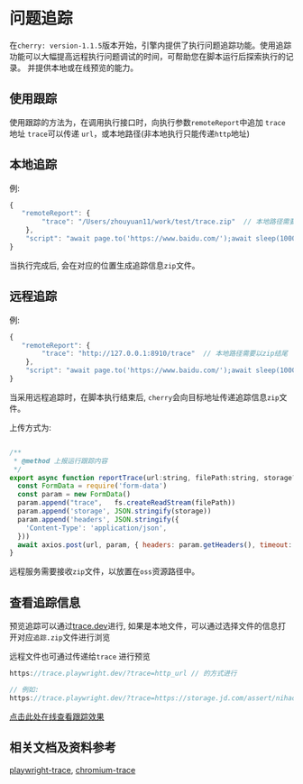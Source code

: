 # 问题追踪

在`cherry: version-1.1.5`版本开始，引擎内提供了执行问题追踪功能。使用追踪功能可以大幅提高远程执行问题调试的时间，可帮助您在脚本运行后探索执行的记录。
并提供本地或在线预览的能力。


## 使用跟踪

使用跟踪的方法为，在调用执行接口时，向执行参数`remoteReport`中追加 `trace` 地址
`trace`可以传递 `url`，或本地路径(非本地执行只能传递`http`地址)


## 本地追踪
例:
```js
{
   "remoteReport": {
        "trace": "/Users/zhouyuan11/work/test/trace.zip"  // 本地路径需要以zip结尾
    },
    "script": "await page.to('https://www.baidu.com/');await sleep(1000);//点击我的权益;\nawait dom.click('text=2002元');await sleep(2000);"
}

```

当执行完成后, 会在对应的位置生成追踪信息`zip`文件。


## 远程追踪
例:
```js
{
   "remoteReport": {
        "trace": "http://127.0.0.1:8910/trace"  // 本地路径需要以zip结尾
    },
    "script": "await page.to('https://www.baidu.com/');await sleep(1000);//点击我的权益;\nawait dom.click('text=2002元');await sleep(2000);"
}

```

当采用远程追踪时，在脚本执行结束后, `cherry`会向目标地址传递追踪信息`zip`文件。

上传方式为:
```js

/**
 * @method 上报运行跟踪内容
 */
export async function reportTrace(url:string, filePath:string, storage?:any) {
  const FormData = require('form-data')
  const param = new FormData()
  param.append("trace",   fs.createReadStream(filePath))
  param.append('storage', JSON.stringify(storage))
  param.append('headers', JSON.stringify({
    'Content-Type': 'application/json',
  }))
  await axios.post(url, param, { headers: param.getHeaders(), timeout: 1000 * 60 * 3 }) // 追踪超时设置为3分钟
}
```

远程服务需要接收`zip`文件，以放置在`oss`资源路径中。


## 查看追踪信息

预览追踪可以通过[trace.dev](https://trace.playwright.dev/)进行,
如果是本地文件，可以通过选择文件的信息打开对应`追踪.zip`文件进行浏览


远程文件也可通过传递给`trace` 进行预览
```js
https://trace.playwright.dev/?trace=http_url // 的方式进行

// 例如:
https://trace.playwright.dev/?trace=https://storage.jd.com/assert/nihao2.zip
```
[点击此处在线查看跟踪效果](https://trace.playwright.dev/?trace=https://storage.jd.com/assert/nihao2.zip)

## 相关文档及资料参考

[playwright-trace](https://playwright.dev/docs/trace-viewer),
[chromium-trace](https://www.chromium.org/developers/how-tos/trace-event-profiling-tool/recording-tracing-runs/)